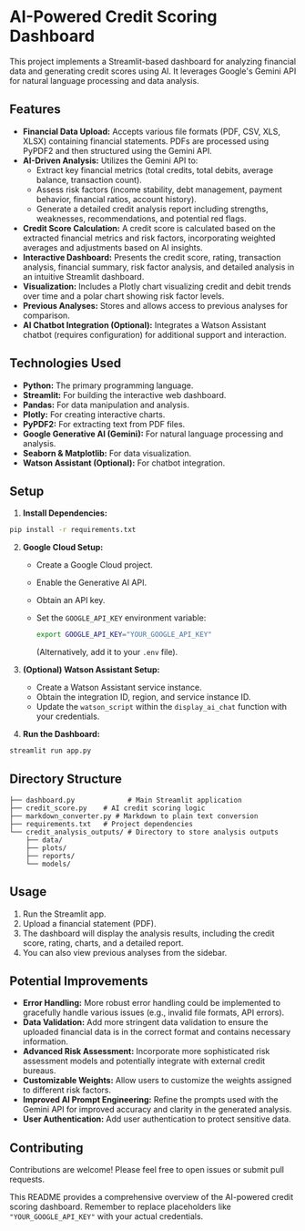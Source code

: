 # AI-Powered Credit Scoring Dashboard

This project implements a Streamlit-based dashboard for analyzing financial data and generating credit scores using AI.  It leverages Google's Gemini API for natural language processing and data analysis.

## Features

* **Financial Data Upload:** Accepts various file formats (PDF, CSV, XLS, XLSX) containing financial statements.  PDFs are processed using PyPDF2 and then structured using the Gemini API.
* **AI-Driven Analysis:**  Utilizes the Gemini API to:
    * Extract key financial metrics (total credits, total debits, average balance, transaction count).
    * Assess risk factors (income stability, debt management, payment behavior, financial ratios, account history).
    * Generate a detailed credit analysis report including strengths, weaknesses, recommendations, and potential red flags.
* **Credit Score Calculation:** A credit score is calculated based on the extracted financial metrics and risk factors, incorporating weighted averages and adjustments based on AI insights.
* **Interactive Dashboard:** Presents the credit score, rating, transaction analysis, financial summary, risk factor analysis, and detailed analysis in an intuitive Streamlit dashboard.
* **Visualization:**  Includes a Plotly chart visualizing credit and debit trends over time and a polar chart showing risk factor levels.
* **Previous Analyses:**  Stores and allows access to previous analyses for comparison.
* **AI Chatbot Integration (Optional):**  Integrates a Watson Assistant chatbot (requires configuration) for additional support and interaction.

## Technologies Used

* **Python:** The primary programming language.
* **Streamlit:**  For building the interactive web dashboard.
* **Pandas:** For data manipulation and analysis.
* **Plotly:** For creating interactive charts.
* **PyPDF2:** For extracting text from PDF files.
* **Google Generative AI (Gemini):** For natural language processing and analysis.
* **Seaborn & Matplotlib:** For data visualization.
* **Watson Assistant (Optional):** For chatbot integration.


## Setup

1. **Install Dependencies:**

```bash
pip install -r requirements.txt
```

2. **Google Cloud Setup:**
   * Create a Google Cloud project.
   * Enable the Generative AI API.
   * Obtain an API key.
   * Set the `GOOGLE_API_KEY` environment variable:

     ```bash
     export GOOGLE_API_KEY="YOUR_GOOGLE_API_KEY"
     ```
     (Alternatively, add it to your `.env` file).

3. **(Optional) Watson Assistant Setup:**
   * Create a Watson Assistant service instance.
   * Obtain the integration ID, region, and service instance ID.
   * Update the `watson_script` within the `display_ai_chat` function with your credentials.

4. **Run the Dashboard:**

```bash
streamlit run app.py
```

## Directory Structure

```
├── dashboard.py             # Main Streamlit application
├── credit_score.py    # AI credit scoring logic
├── markdown_converter.py # Markdown to plain text conversion
├── requirements.txt   # Project dependencies
└── credit_analysis_outputs/ # Directory to store analysis outputs
    ├── data/
    ├── plots/
    ├── reports/
    └── models/
```

## Usage

1. Run the Streamlit app.
2. Upload a financial statement (PDF).
3. The dashboard will display the analysis results, including the credit score, rating, charts, and a detailed report.
4. You can also view previous analyses from the sidebar.

##  Potential Improvements

* **Error Handling:**  More robust error handling could be implemented to gracefully handle various issues (e.g., invalid file formats, API errors).
* **Data Validation:** Add more stringent data validation to ensure the uploaded financial data is in the correct format and contains necessary information.
* **Advanced Risk Assessment:** Incorporate more sophisticated risk assessment models and potentially integrate with external credit bureaus.
* **Customizable Weights:** Allow users to customize the weights assigned to different risk factors.
* **Improved AI Prompt Engineering:** Refine the prompts used with the Gemini API for improved accuracy and clarity in the generated analysis.
* **User Authentication:** Add user authentication to protect sensitive data.


## Contributing

Contributions are welcome! Please feel free to open issues or submit pull requests.


This README provides a comprehensive overview of the AI-powered credit scoring dashboard.  Remember to replace placeholders like `"YOUR_GOOGLE_API_KEY"` with your actual credentials.
